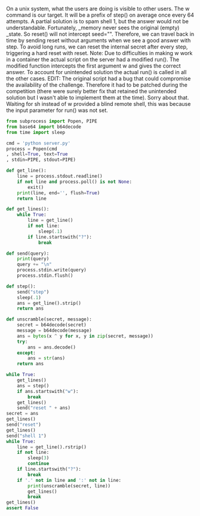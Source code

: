 On a unix system, what the users are doing is visible to other users.
The w command is our target.
It will be a prefix of step() on average once every 64 attempts.
A partial solution is to spam shell 1, but the answer would not be understandable.
Fortunately, _memory never sees the original (empty) _state.
So reset() will not intercept seed="".
Therefore, we can travel back in time by sending reset without arguments when we see a good answer with step.
To avoid long runs, we can reset the internal secret after every step, triggering a hard reset with reset.
Note: Due to difficulties in making w work in a container the actual script on the server had a modified run().
The modified function intercepts the first argument w and gives the correct answer.
To account for unintended solution the actual run() is called in all the other cases.
EDIT: The original script had a bug that could compromise the availability of the challenge.
Therefore it had to be patched during the competition (there were surely better fix that retained the unintended solution but I wasn't able to implement them at the time). Sorry about that.
Waiting for sh instead of w provided a blind remote shell, this was because the input parameter for run() was not set.

```Python
from subprocess import Popen, PIPE
from base64 import b64decode
from time import sleep

cmd = 'python server.py'
process = Popen(cmd
, shell=True, text=True
, stdin=PIPE, stdout=PIPE)

def get_line():
	line = process.stdout.readline()
	if not line and process.poll() is not None:
		exit()
	print(line, end='', flush=True)
	return line

def get_lines():
	while True:
		line = get_line()
		if not line:
			sleep(.1)
		if line.startswith("?"):
			break

def send(query):
	print(query)
	query += "\n"
	process.stdin.write(query)
	process.stdin.flush()

def step():
	send("step")
	sleep(.1)
	ans = get_line().strip()
	return ans

def unscramble(secret, message):
	secret = b64decode(secret)
	message = b64decode(message)
	ans = bytes(x ^ y for x, y in zip(secret, message))
	try:
		ans = ans.decode()
	except:
		ans = str(ans)
	return ans

while True:
	get_lines()
	ans = step()
	if ans.startswith("w"):
		break
	get_lines()
	send("reset " + ans)
secret = ans
get_lines()
send("reset")
get_lines()
send("shell 1")
while True:
	line = get_line().rstrip()
	if not line:
		sleep(3)
		continue
	if line.startswith("?"):
		break
	if '.' not in line and ':' not in line:
		print(unscramble(secret, line))
		get_lines()
		break
get_lines()
assert False
```

